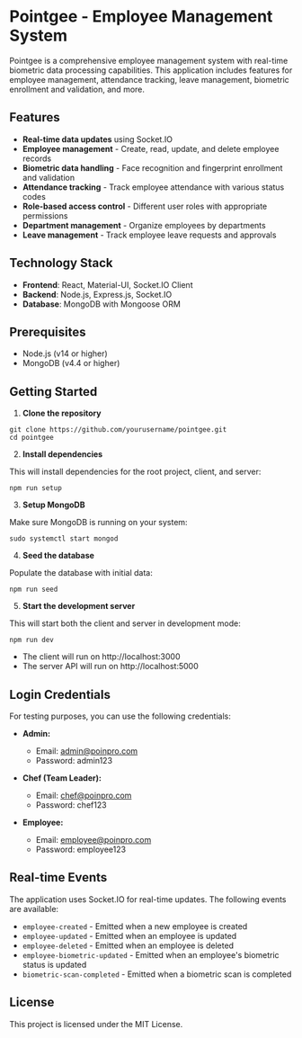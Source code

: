 # Pointgee - Employee Management System

Pointgee is a comprehensive employee management system with real-time biometric data processing capabilities. This application includes features for employee management, attendance tracking, leave management, biometric enrollment and validation, and more.

## Features

- **Real-time data updates** using Socket.IO
- **Employee management** - Create, read, update, and delete employee records
- **Biometric data handling** - Face recognition and fingerprint enrollment and validation
- **Attendance tracking** - Track employee attendance with various status codes
- **Role-based access control** - Different user roles with appropriate permissions
- **Department management** - Organize employees by departments
- **Leave management** - Track employee leave requests and approvals

## Technology Stack

- **Frontend**: React, Material-UI, Socket.IO Client
- **Backend**: Node.js, Express.js, Socket.IO
- **Database**: MongoDB with Mongoose ORM

## Prerequisites

- Node.js (v14 or higher)
- MongoDB (v4.4 or higher)

## Getting Started

1. **Clone the repository**

```
git clone https://github.com/yourusername/pointgee.git
cd pointgee
```

2. **Install dependencies**

This will install dependencies for the root project, client, and server:

```
npm run setup
```

3. **Setup MongoDB**

Make sure MongoDB is running on your system:

```
sudo systemctl start mongod
```

4. **Seed the database**

Populate the database with initial data:

```
npm run seed
```

5. **Start the development server**

This will start both the client and server in development mode:

```
npm run dev
```

- The client will run on http://localhost:3000
- The server API will run on http://localhost:5000

## Login Credentials

For testing purposes, you can use the following credentials:

- **Admin:**
  - Email: admin@poinpro.com
  - Password: admin123

- **Chef (Team Leader):**
  - Email: chef@poinpro.com
  - Password: chef123

- **Employee:**
  - Email: employee@poinpro.com
  - Password: employee123

## Real-time Events

The application uses Socket.IO for real-time updates. The following events are available:

- `employee-created` - Emitted when a new employee is created
- `employee-updated` - Emitted when an employee is updated
- `employee-deleted` - Emitted when an employee is deleted
- `employee-biometric-updated` - Emitted when an employee's biometric status is updated
- `biometric-scan-completed` - Emitted when a biometric scan is completed

## License

This project is licensed under the MIT License. 